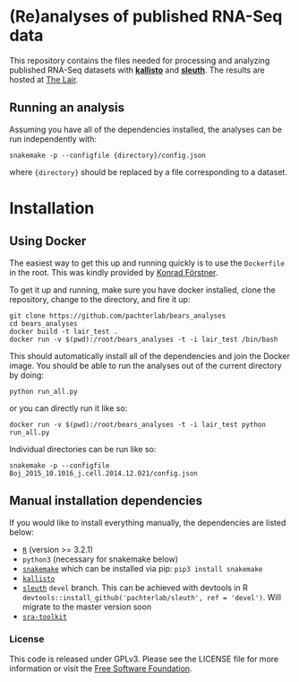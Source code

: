 # (Re)analyses of published RNA-Seq data

This repository contains the files needed for processing and analyzing published RNA-Seq datasets with [__kallisto__](https://pachterlab.github.io/kallisto/about) and [__sleuth__](https://pachterlab.github.io/sleuth/about). The results are hosted at [The Lair](http://pachterlab.github.io/lair/).


## Running an analysis

Assuming you have all of the dependencies installed, the analyses can be run independently with:

```
snakemake -p --configfile {directory}/config.json
```

where `{directory}` should be replaced by a file corresponding to a dataset.

# Installation

## Using Docker

The easiest way to get this up and running quickly is to use the `Dockerfile` in the root.
This was kindly provided by [Konrad Förstner](http://konrad.foerstner.org/).

To get it up and running, make sure you have docker installed, clone the repository, change to the directory, and fire it up:

```
git clone https://github.com/pachterlab/bears_analyses
cd bears_analyses
docker build -t lair_test .
docker run -v $(pwd):/root/bears_analyses -t -i lair_test /bin/bash
```

This should automatically install all of the dependencies and join the Docker image.
You should be able to run the analyses out of the current directory by doing:

```
python run_all.py
```

or you can directly run it like so:

```
docker run -v $(pwd):/root/bears_analyses -t -i lair_test python run_all.py
```

Individual directories can be run like so:

```
snakemake -p --configfile Boj_2015_10.1016_j.cell.2014.12.021/config.json
```

## Manual installation dependencies

If you would like to install everything manually, the dependencies are listed below:

- [`R`](https://www.r-project.org/) (version  >= 3.2.1)
- `python3` (necessary for snakemake below)
- [`snakemake`](https://bitbucket.org/snakemake/snakemake/wiki/Home) which can be installed via pip: `pip3 install snakemake`
- [`kallisto`](https://pachterlab.github.io/kallisto/)
- [`sleuth`](https://pachterlab.github.io/kallisto/sleuth) `devel` branch. This can be achieved with devtools in R `devtools::install_github('pachterlab/sleuth', ref = 'devel')`. Will migrate to the master version soon
- [`sra-toolkit`](http://www.ncbi.nlm.nih.gov/books/NBK158900/#SRA_download.how_do_i_download_and_insta)


### License

This code is released under GPLv3.
Please see the LICENSE file for more information or visit the [Free Software Foundation](http://www.gnu.org/licenses/gpl-3.0.en.html).
